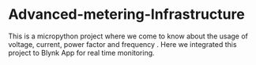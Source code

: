 # Advanced-metering-Infrastructure
This is a micropython project where we come to know about the usage of voltage, current, power factor and frequency . Here we integrated this project to Blynk App for real time monitoring.
